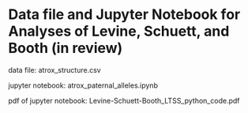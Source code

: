 # Data file and Jupyter Notebook for Analyses of Levine, Schuett, and Booth (in review)

data file: atrox_structure.csv


jupyter notebook: atrox_paternal_alleles.ipynb


pdf of jupyter notebook: Levine-Schuett-Booth_LTSS_python_code.pdf   
